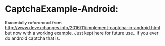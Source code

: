 # CaptchaExample-Android:
Essentially referenced from http://www.devexchanges.info/2016/11/implement-captcha-in-android.html but now with a working example. Just kept here for future use.. if you ever do android captcha that is.
